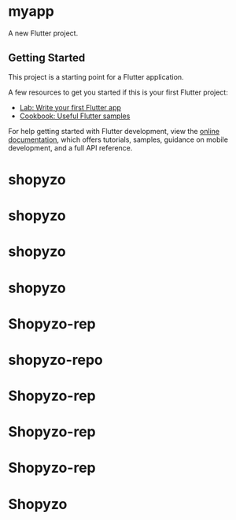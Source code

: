 # myapp

A new Flutter project.

## Getting Started

This project is a starting point for a Flutter application.

A few resources to get you started if this is your first Flutter project:

- [Lab: Write your first Flutter app](https://docs.flutter.dev/get-started/codelab)
- [Cookbook: Useful Flutter samples](https://docs.flutter.dev/cookbook)

For help getting started with Flutter development, view the
[online documentation](https://docs.flutter.dev/), which offers tutorials,
samples, guidance on mobile development, and a full API reference.
# shopyzo
# shopyzo
# shopyzo
# shopyzo
# Shopyzo-rep
# shopyzo-repo
# Shopyzo-rep
# Shopyzo-rep
# Shopyzo-rep
# Shopyzo
